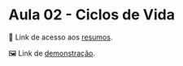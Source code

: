 # Aula 02 - Ciclos de Vida
📄 Link de acesso aos <a href="https://cord-delivery-7eb.notion.site/React-Avan-ado-0dd7bebfaf364c1f8544098923b060e5">resumos</a>. 

🖼 Link de <a href="https://inquisitive-haupia-8cc939.netlify.app/">demonstração</a>.


